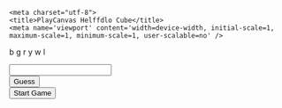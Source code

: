 

    <meta charset="utf-8">
    <title>PlayCanvas Helffdlo Cube</title>
    <meta name='viewport' content='width=device-width, initial-scale=1, maximum-scale=1, minimum-scale=1, user-scalable=no' />
    

<body id='bdyP'>
    <div id='sps'>
        <p>b g r y w l</p>
        <input id='GuessBox' type='text' spellcheck="false" />
    </div>
    <div id='butDivO'>
        <button id='evaluGuess' onclick="CheckGuess()">Guess</button>
    </div>
    <div id='butDivT' style="">
        <button id='evaluGuess' onclick="BeginGame()">Start Game</button>
    </div>
    <div id='guessPart' style="margin-top:100px;overflow:scroll;height:200px"></div>
     <script type="text/javascript">var i = 0;
alert("hi")</script>
    </body>
  
